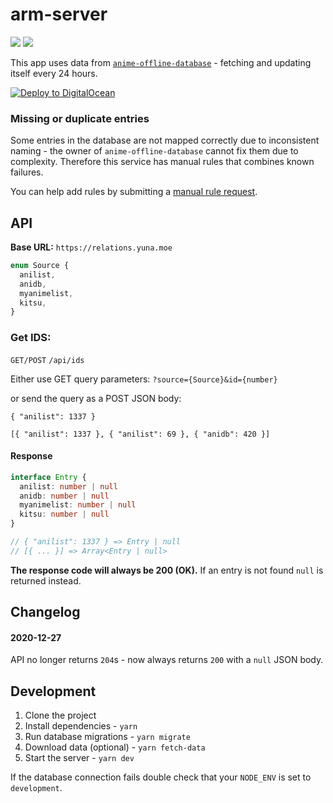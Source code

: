 # arm-server

[![](https://img.shields.io/github/workflow/status/BeeeQueue/arm-server/CI)](https://github.com/BeeeQueue/arm-server/actions?query=branch%3Amaster+workflow%3ACI)
[![](https://img.shields.io/uptimerobot/ratio/m781899942-e512424b17b53ca46ae043b6.svg?label=30-day%20uptime)](http://status.ping.apex.sh/f3d0a914-a73e-4187-bdf7-b0985fc2d588)

This app uses data from [`anime-offline-database`](https://github.com/manami-project/anime-offline-database/) - fetching
and updating itself every 24 hours.

[![Deploy to DigitalOcean](https://mp-assets1.sfo2.digitaloceanspaces.com/deploy-to-do/do-btn-blue.svg)](https://cloud.digitalocean.com/apps/new?repo=https://github.com/BeeeQueue/arm-server/tree/master&refcode=52b251df60e7)

### Missing or duplicate entries

Some entries in the database are not mapped correctly due to inconsistent naming - the owner of `anime-offline-database`
cannot fix them due to complexity. Therefore this service has manual rules that combines known failures.

You can help add rules by submitting
a [manual rule request](https://github.com/BeeeQueue/arm-server/issues/new?template=manual-rule-request.md).

## API

**Base URL:** `https://relations.yuna.moe`

```ts
enum Source {
  anilist,
  anidb,
  myanimelist,
  kitsu,
}
```

### Get IDS:

`GET/POST` `/api/ids`

Either use GET query parameters:
`?source={Source}&id={number}`

or send the query as a POST JSON body:

`{ "anilist": 1337 }`

`[{ "anilist": 1337 }, { "anilist": 69 }, { "anidb": 420 }]`

#### Response

```ts
interface Entry {
  anilist: number | null
  anidb: number | null
  myanimelist: number | null
  kitsu: number | null
}

// { "anilist": 1337 } => Entry | null
// [{ ... }] => Array<Entry | null>
```

**The response code will always be 200 (OK).**
If an entry is not found `null` is returned instead.

## Changelog

#### 2020-12-27

API no longer returns `204`s - now always returns `200` with a `null` JSON body.

## Development

1. Clone the project
1. Install dependencies - `yarn`
1. Run database migrations - `yarn migrate`
1. Download data (optional) - `yarn fetch-data`
1. Start the server - `yarn dev`

If the database connection fails double check that your `NODE_ENV` is set to `development`.
